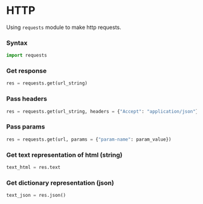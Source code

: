 # HTTP
Using ``requests`` module to make http requests.

### Syntax
`````python
import requests
`````

### Get response
`````python
res = requests.get(url_string)
`````


### Pass headers
`````python
res = requests.get(url_string, headers = {"Accept": "application/json"})
`````

### Pass params
`````python
res = requests.get(url, params = {"param-name": param_value})
`````

### Get text representation of html (string)
`````python
text_html = res.text
`````

### Get dictionary representation (json)
`````python
text_json = res.json()
`````